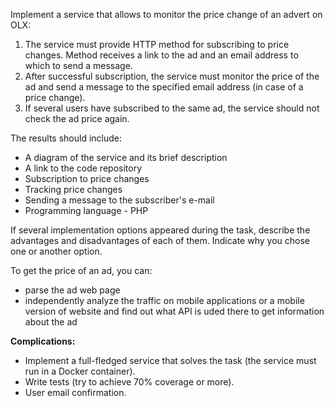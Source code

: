 Implement a service that allows to monitor the price change of an advert on OLX:
1. The service must provide HTTP method for subscribing to price changes. Method receives a link to the ad and an email address to which to send a message.
2. After successful subscription, the service must monitor the price of the ad and send a message to the specified email address (in case of a price change).
3. If several users have subscribed to the same ad, the service should not check the ad price again.

The results should include:
- A diagram of the service and its brief description
- A link to the code repository
- Subscription to price changes
- Tracking price changes
- Sending a message to the subscriber's e-mail
- Programming language - PHP

If several implementation options appeared during the task, describe the advantages and disadvantages of each of them. Indicate why you chose one or another option.

To get the price of an ad, you can:
- parse the ad web page
- independently analyze the traffic on mobile applications or a mobile version of website and find out what API is uded there to get information about the ad

**Complications:**
- Implement a full-fledged service that solves the task (the service must run in a Docker container).
- Write tests (try to achieve 70% coverage or more).
- User email confirmation.
